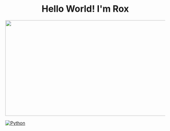 <div>
 <h1 align="center"> Hello World! I'm Rox</h1> 
</div>

<div align="center">
 <img src="https://img.freepik.com/free-photo/view-rock-formations-with-nature-landscape_23-2151723147.jpg?t=st=1730613226~exp=1730616826~hmac=97ac96e0602b9ea7bba36c69aecb500194c9bdc31c7427dcb6e0cb88e9cfefc6&w=1380" height="300px" width="1000px"/> 
</div>


[![Python](https://img.shields.io/badge/Code-Python-blue.svg)](https://shields.io/)


<!--
**rox-dotcom/rox-dotcom** is a ✨ _special_ ✨ repository because its `README.md` (this file) appears on your GitHub profile.

Here are some ideas to get you started:

- 🔭 I’m currently working on ...
- 🌱 I’m currently learning ...
- 👯 I’m looking to collaborate on ...
- 🤔 I’m looking for help with ...
- 💬 Ask me about ...
- 📫 How to reach me: ...
- 😄 Pronouns: ...
- ⚡ Fun fact: ...
-->
